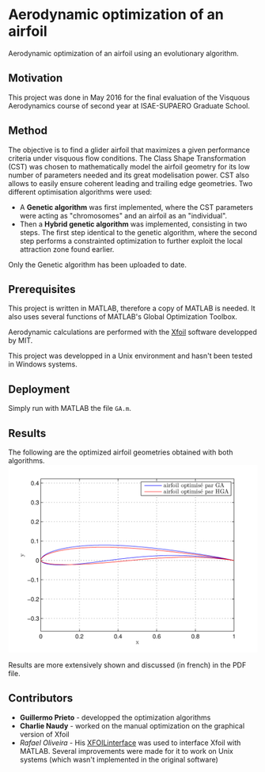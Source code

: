 # Aerodynamic optimization of an airfoil 
Aerodynamic optimization of an airfoil using an evolutionary algorithm.

## Motivation
This project was done in May 2016 for the final evaluation of the Visquous Aerodynamics course of second year at ISAE-SUPAERO Graduate School.

## Method
The objective is to find a glider airfoil that maximizes a given performance criteria under visquous flow conditions. The Class Shape Transformation (CST) was chosen to mathematically model the airfoil geometry for its low number of parameters needed and its great modelisation power. CST also allows to easily ensure coherent leading and trailing edge geometries. Two different optimisation algorithms were used:
* A **Genetic algorithm** was first implemented, where the CST parameters were acting as "chromosomes" and an airfoil as an "individual".
* Then a **Hybrid genetic algorithm** was implemented, consisting in two steps. The first step identical to the genetic algorithm, where the second step performs a constrainted optimization to further exploit the local attraction zone found earlier.

Only the Genetic algorithm has been uploaded to date.

## Prerequisites
This project is written in MATLAB, therefore a copy of MATLAB is needed. It also uses several functions of MATLAB's Global Optimization Toolbox. 

Aerodynamic calculations are performed with the [Xfoil](http://web.mit.edu/drela/Public/web/xfoil/) software developped by MIT.

This project was developped in a Unix environment and hasn't been tested in Windows systems.

## Deployment
Simply run with MATLAB the file `GA.m`.

## Results
The following are the optimized airfoil geometries obtained with both algorithms.
![Optimized airfoils](https://github.com/gprieto/airfoil_aerodynamic_optimization/blob/master/airfoils.png)

Results are more extensively shown and discussed (in french) in the PDF file.

## Contributors
* **Guillermo Prieto** - developped the optimization algorithms
* **Charlie Naudy** - worked on the manual optimization on the graphical version of Xfoil
* *Rafael Oliveira* - His [XFOILinterface](https://fr.mathworks.com/matlabcentral/fileexchange/30478-rafael-aero-xfoilinterface)  was used to interface Xfoil with MATLAB. Several improvements were made for it to work on Unix systems (which wasn't implemented in the original software)  
